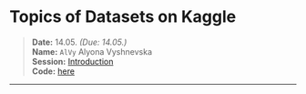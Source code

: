 # Topics of Datasets on Kaggle
> **Date:** 14.05. *(Due: 14.05.)*  
> **Name:** `AlVy` Alyona Vyshnevska  
> **Session:** [Introduction](../index)   
> **Code:** [here]()   

----


